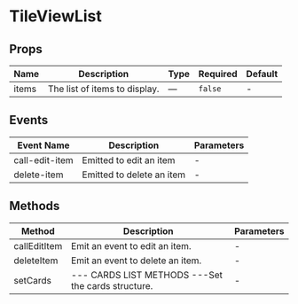# TileViewList

## Props

<!-- @vuese:TileViewList:props:start -->
|Name|Description|Type|Required|Default|
|---|---|---|---|---|
|items|The list of items to display.|—|`false`|-|

<!-- @vuese:TileViewList:props:end -->


## Events

<!-- @vuese:TileViewList:events:start -->
|Event Name|Description|Parameters|
|---|---|---|
|call-edit-item|Emitted to edit an item|-|
|delete-item|Emitted to delete an item|-|

<!-- @vuese:TileViewList:events:end -->


## Methods

<!-- @vuese:TileViewList:methods:start -->
|Method|Description|Parameters|
|---|---|---|
|callEditItem|Emit an event to edit an item.|-|
|deleteItem|Emit an event to delete an item.|-|
|setCards|--- CARDS LIST METHODS ---Set the cards structure.|-|

<!-- @vuese:TileViewList:methods:end -->


